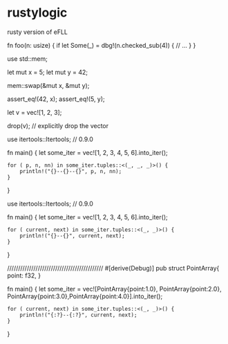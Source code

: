 # rustylogic
rusty version of eFLL


fn foo(n: usize) {
    if let Some(_) = dbg!(n.checked_sub(4)) {
        // ...
    }
}

use std::mem;

let mut x = 5;
let mut y = 42;

mem::swap(&mut x, &mut y);

assert_eq!(42, x);
assert_eq!(5, y);

let v = vec![1, 2, 3];

drop(v); // explicitly drop the vector

use itertools::Itertools; // 0.9.0

fn main() {
    let some_iter = vec![1, 2, 3, 4, 5, 6].into_iter();

    for ( p, n, nn) in some_iter.tuples::<(_, _, _)>() {
        println!("{}--{}--{}", p, n, nn);
    }
}

use itertools::Itertools; // 0.9.0

fn main() {
    let some_iter = vec![1, 2, 3, 4, 5, 6].into_iter();

    for ( current, next) in some_iter.tuples::<(_, _)>() {
        println!("{}--{}", current, next);
    }

}


////////////////////////////////////////////
#[derive(Debug)]
pub struct PointArray{ 
    point: f32,
}


fn main() {
    let some_iter = vec![PointArray{point:1.0}, PointArray{point:2.0}, PointArray{point:3.0},PointArray{point:4.0}].into_iter();

    for ( current, next) in some_iter.tuples::<(_, _)>() {
        println!("{:?}--{:?}", current, next);
    }

}
